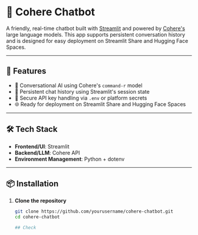 # 💬 Cohere Chatbot

A friendly, real-time chatbot built with [Streamlit](https://streamlit.io/) and powered by [Cohere's](https://cohere.com/) large language models. This app supports persistent conversation history and is designed for easy deployment on Streamlit Share and Hugging Face Spaces.

---

## 🚀 Features

- 🧠 Conversational AI using Cohere's `command-r` model
- 💬 Persistent chat history using Streamlit's session state
- 🔐 Secure API key handling via `.env` or platform secrets
- 🌐 Ready for deployment on Streamlit Share and Hugging Face Spaces

---

## 🛠️ Tech Stack

- **Frontend/UI**: Streamlit
- **Backend/LLM**: Cohere API
- **Environment Management**: Python + dotenv

---

## 📦 Installation

1. **Clone the repository**
   ```bash
   git clone https://github.com/yourusername/cohere-chatbot.git
   cd cohere-chatbot

   ## Check 
